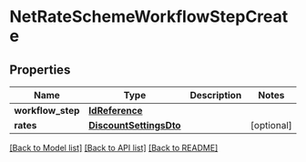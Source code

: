 # NetRateSchemeWorkflowStepCreate

## Properties
Name | Type | Description | Notes
------------ | ------------- | ------------- | -------------
**workflow_step** | [**IdReference**](IdReference.md) |  | 
**rates** | [**DiscountSettingsDto**](DiscountSettingsDto.md) |  | [optional] 

[[Back to Model list]](../README.md#documentation-for-models) [[Back to API list]](../README.md#documentation-for-api-endpoints) [[Back to README]](../README.md)

